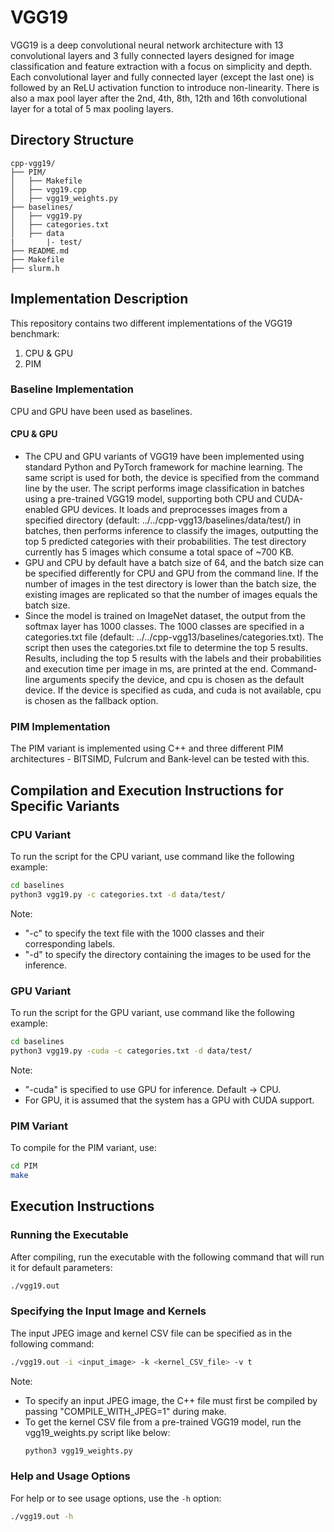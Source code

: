 # VGG19 

VGG19 is a deep convolutional neural network architecture with 13 convolutional layers and 3 fully connected layers designed for image classification and feature extraction with a focus on simplicity and depth. Each convolutional layer and fully connected layer (except the last one) is followed by an ReLU activation function to introduce non-linearity. There is also a max pool layer after the 2nd, 4th, 8th, 12th and 16th convolutional layer for a total of 5 max pooling layers.

## Directory Structure
```
cpp-vgg19/
├── PIM/
│   ├── Makefile
│   ├── vgg19.cpp
│   ├── vgg19_weights.py
├── baselines/
│   ├── vgg19.py
│   ├── categories.txt
│   ├── data
|       |- test/ 
├── README.md
├── Makefile
├── slurm.h
```

## Implementation Description

This repository contains two different implementations of the VGG19 benchmark:
1. CPU & GPU
2. PIM

### Baseline Implementation

CPU and GPU have been used as baselines.

#### CPU & GPU

* The CPU and GPU variants of VGG19 have been implemented using standard Python and PyTorch framework for machine learning. The same script is used for both, the device is specified from the command line by the user. The script performs image classification in batches using a pre-trained VGG19 model, supporting both CPU and CUDA-enabled GPU devices. It loads and preprocesses images from a specified directory (default: ../../cpp-vgg13/baselines/data/test/) in batches, then performs inference to classify the images, outputting the top 5 predicted categories with their probabilities. The test directory currently has 5 images which consume a total space of ~700 KB. 
* GPU and CPU by default have a batch size of 64, and the batch size can be specified differently for CPU and GPU from the command line. If the number of images in the test directory is lower than the batch size, the existing images are replicated so that the number of images equals the batch size.
* Since the model is trained on ImageNet dataset, the output from the softmax layer has 1000 classes. The 1000 classes are specified in a categories.txt file (default: ../../cpp-vgg13/baselines/categories.txt). The script then uses the categories.txt file to determine the top 5 results. Results, including the top 5 results with the labels and their probabilities and execution time per image in ms, are printed at the end. Command-line arguments specify the device, and cpu is chosen as the default device. If the device is specified as cuda, and cuda is not available, cpu is chosen as the fallback option.

### PIM Implementation

The PIM variant is implemented using C++ and three different PIM architectures - BITSIMD, Fulcrum and Bank-level can be tested with this. 
  
## Compilation and Execution Instructions for Specific Variants

### CPU Variant

To run the script for the CPU variant, use command like the following example:

```bash
cd baselines
python3 vgg19.py -c categories.txt -d data/test/ 
```
Note: 
 * "-c" to specify the text file with the 1000 classes and their corresponding labels.
 * "-d" to specify the directory containing the images to be used for the inference.
 
### GPU Variant

To run the script for the GPU variant, use command like the following example:

```bash
cd baselines
python3 vgg19.py -cuda -c categories.txt -d data/test/
```
Note: 
 * "-cuda" is specified to use GPU for inference. Default -> CPU.
 * For GPU, it is assumed that the system has a GPU with CUDA support.

### PIM Variant

To compile for the PIM variant, use:

```bash
cd PIM
make
```

## Execution Instructions

### Running the Executable

After compiling, run the executable with the following command that will run it for default parameters:

```bash
./vgg19.out
```

### Specifying the Input Image and Kernels

The input JPEG image and kernel CSV file can be specified as in the following command:

```bash
./vgg19.out -i <input_image> -k <kernel_CSV_file> -v t  
```
Note: 
* To specify an input JPEG image, the C++ file must first be compiled by passing "COMPILE_WITH_JPEG=1" during make.
* To get the kernel CSV file from a pre-trained VGG19 model, run the vgg19_weights.py script like below:
  ```bash
  python3 vgg19_weights.py
  ```

### Help and Usage Options

For help or to see usage options, use the `-h` option:

```bash
./vgg19.out -h
```
